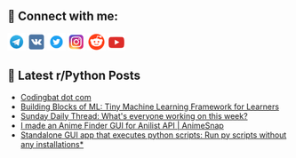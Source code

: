 ## 🔎 Connect with me:
[<img src="https://github.com/bullbesh/bullbesh/blob/main/images/Telegram.png" width="32" height="32" />](https://t.me/bullbesh)
[<img src="https://github.com/bullbesh/bullbesh/blob/main/images/VK.png" width="32" height="32" />](https://vk.com/bullbesh)
[<img src="https://github.com/bullbesh/bullbesh/blob/main/images/Twitter.png" width="32" height="32" />](https://twitter.com/bullbesh1)
[<img src="https://github.com/bullbesh/bullbesh/blob/main/images/Instagram.png" width="32" height="32" />](https://www.instagram.com/bullbesh)
[<img src="https://github.com/bullbesh/bullbesh/blob/main/images/Reddit.png" width="32" height="32" />](https://www.reddit.com/user/bullbesh)
[<img src="https://github.com/bullbesh/bullbesh/blob/main/images/YouTube.png" width="32" height="32" />](https://www.youtube.com/channel/UCtfjRs6uzgq5mfm8S06WTcg)

## 📕 Latest r/Python Posts
<!-- BLOG-POST-LIST:START -->
- [Codingbat dot com](https://www.reddit.com/r/Python/comments/1ev9xfl/codingbat_dot_com/)
- [Building Blocks of ML: Tiny Machine Learning Framework for Learners](https://www.reddit.com/r/Python/comments/1ev5l0r/building_blocks_of_ml_tiny_machine_learning/)
- [Sunday Daily Thread: What&#39;s everyone working on this week?](https://www.reddit.com/r/Python/comments/1euvt6o/sunday_daily_thread_whats_everyone_working_on/)
- [I made an Anime Finder GUI for Anilist API | AnimeSnap](https://www.reddit.com/r/Python/comments/1euqj71/i_made_an_anime_finder_gui_for_anilist_api/)
- [Standalone GUI app that executes python scripts: Run py scripts without any installations*](https://www.reddit.com/r/Python/comments/1eujibn/standalone_gui_app_that_executes_python_scripts/)
<!-- BLOG-POST-LIST:END -->
